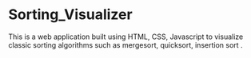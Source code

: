 # Sorting_Visualizer

This is a web application built using HTML, CSS, Javascript to visualize classic sorting algorithms such as mergesort, quicksort, insertion sort .
